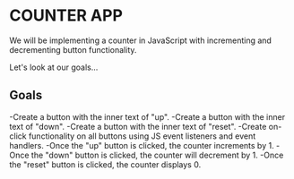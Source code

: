 # COUNTER APP

We will be implementing a counter in JavaScript with incrementing and decrementing button functionality.

Let's look at our goals...

## Goals
-Create a button with the inner text of "up".
-Create a button with the inner text of "down".
-Create a button with the inner text of "reset".
-Create on-click functionality on all buttons using JS event listeners and event handlers.
-Once the "up" button is clicked, the counter increments by 1.
-Once the "down" button is clicked, the counter will decrement by 1.
-Once the "reset" button is clicked, the counter displays 0. 